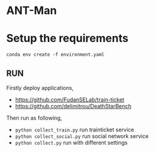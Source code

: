# ANT-Man

# Setup the requirements

`conda env create -f environment.yaml`

## RUN

Firstly deploy applications,

- https://github.com/FudanSELab/train-ticket
- https://github.com/delimitrou/DeathStarBench

Then run as following,

- `python collect_train.py` run trainticket service
- `python collect_social.py` run social network service
- `python collect.py` run with different settings
